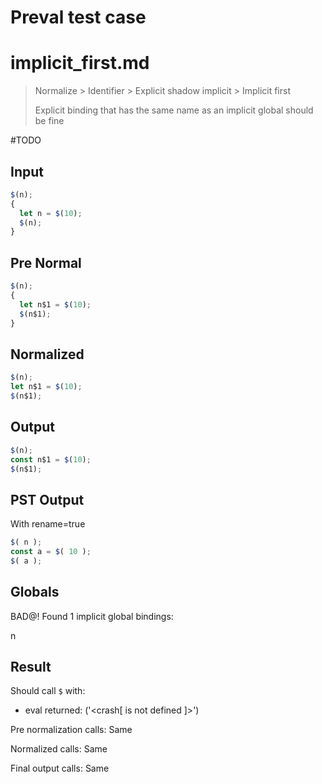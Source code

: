# Preval test case

# implicit_first.md

> Normalize > Identifier > Explicit shadow implicit > Implicit first
>
> Explicit binding that has the same name as an implicit global should be fine

#TODO

## Input

`````js filename=intro
$(n);
{
  let n = $(10);
  $(n);
}
`````

## Pre Normal


`````js filename=intro
$(n);
{
  let n$1 = $(10);
  $(n$1);
}
`````

## Normalized


`````js filename=intro
$(n);
let n$1 = $(10);
$(n$1);
`````

## Output


`````js filename=intro
$(n);
const n$1 = $(10);
$(n$1);
`````

## PST Output

With rename=true

`````js filename=intro
$( n );
const a = $( 10 );
$( a );
`````

## Globals

BAD@! Found 1 implicit global bindings:

n

## Result

Should call `$` with:
 - eval returned: ('<crash[ <ref> is not defined ]>')

Pre normalization calls: Same

Normalized calls: Same

Final output calls: Same
